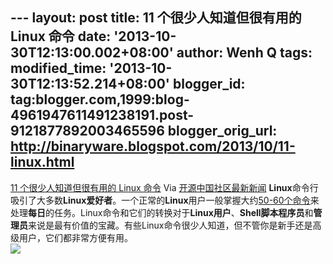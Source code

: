 --- layout: post title: 11 个很少人知道但很有用的 Linux 命令 date:
'2013-10-30T12:13:00.002+08:00' author: Wenh Q tags: modified\_time:
'2013-10-30T12:13:52.214+08:00' blogger\_id:
tag:blogger.com,1999:blog-4961947611491238191.post-9121877892003465596
blogger\_orig\_url: http://binaryware.blogspot.com/2013/10/11-linux.html
---
[11 个很少人知道但很有用的 Linux
命令](http://www.oschina.net/translate/11-lesser-known-useful-linux-commands)
Via [开源中国社区最新新闻](http://www.oschina.net/?from=rss)
**Linux**命令行吸引了大多数**Linux爱好者**。一个正常的**Linux**用户一般掌握大约[50-60个命令](http://www.tecmint.com/60-commands-of-linux-a-guide-from-newbies-to-system-administrator/)来处理**每日**的任务。Linux命令和它们的转换对于**Linux用户**、**Shell脚本程序员**和**管理员**来说是最有价值的宝藏。有些Linux命令很少人知道，但不管你是新手还是高级用户，它们都非常方便有用。\
![](http://static.oschina.net/uploads/img/201310/25080743_6D7g.png)
